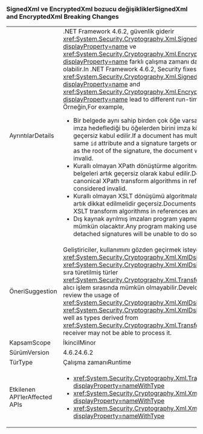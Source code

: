 ### <a name="signedxml-and-encryptedxml-breaking-changes"></a><span data-ttu-id="6f0ff-101">SignedXml ve EncryptedXml bozucu değişiklikler</span><span class="sxs-lookup"><span data-stu-id="6f0ff-101">SignedXml and EncryptedXml Breaking Changes</span></span>

|   |   |
|---|---|
|<span data-ttu-id="6f0ff-102">Ayrıntılar</span><span class="sxs-lookup"><span data-stu-id="6f0ff-102">Details</span></span>|<span data-ttu-id="6f0ff-103">.NET Framework 4.6.2, güvenlik giderir <xref:System.Security.Cryptography.Xml.SignedXml?displayProperty=name> ve <xref:System.Security.Cryptography.Xml.EncryptedXml?displayProperty=name> farklı çalışma zamanı davranışları neden olabilir.</span><span class="sxs-lookup"><span data-stu-id="6f0ff-103">In .NET Framework 4.6.2, Security fixes in <xref:System.Security.Cryptography.Xml.SignedXml?displayProperty=name> and <xref:System.Security.Cryptography.Xml.EncryptedXml?displayProperty=name> lead to different run-time behaviors.</span></span> <span data-ttu-id="6f0ff-104">Örneğin,</span><span class="sxs-lookup"><span data-stu-id="6f0ff-104">For example,</span></span><ul><li><span data-ttu-id="6f0ff-105">Bir belgede aynı sahip birden çok öğe varsa <code>id</code> özniteliğini ve bir imza hedeflediği bu öğelerden birini imza kökü olarak belge artık geçersiz kabul edilir.</span><span class="sxs-lookup"><span data-stu-id="6f0ff-105">If a document has multiple elements with the same <code>id</code> attribute and a signature targets one of those elements as the root of the signature, the document will now be considered invalid.</span></span></li><li><span data-ttu-id="6f0ff-106">Kurallı olmayan XPath dönüştürme algoritmaları başvurular belgeleri artık geçersiz olarak kabul edilir.</span><span class="sxs-lookup"><span data-stu-id="6f0ff-106">Documents using non-canonical XPath transform algorithms in references are now considered invalid.</span></span></li><li><span data-ttu-id="6f0ff-107">Kurallı olmayan XSLT dönüşümü algoritmaları başvurular belgeleri artık dikkat edilmelidir geçersiz.</span><span class="sxs-lookup"><span data-stu-id="6f0ff-107">Documents using non-canonical XSLT transform algorithms in references are now consider invalid.</span></span></li><li><span data-ttu-id="6f0ff-108">Dış kaynak ayrılmış imzaları program yapmayı kullanımı yapmanız mümkün olacaktır.</span><span class="sxs-lookup"><span data-stu-id="6f0ff-108">Any program making use of external resource detached signatures will be unable to do so.</span></span></li></ul>|
|<span data-ttu-id="6f0ff-109">Öneri</span><span class="sxs-lookup"><span data-stu-id="6f0ff-109">Suggestion</span></span>|<span data-ttu-id="6f0ff-110">Geliştiriciler, kullanımını gözden geçirmek isteyebileceğiniz <xref:System.Security.Cryptography.Xml.XmlDsigXsltTransform> ve <xref:System.Security.Cryptography.Xml.XmlDsigXsltTransform>, yanı sıra türetilmiş türler <xref:System.Security.Cryptography.Xml.Transform> bu yana belge alıcı işlem sırasında mümkün olmayabilir.</span><span class="sxs-lookup"><span data-stu-id="6f0ff-110">Developers might want to review the usage of <xref:System.Security.Cryptography.Xml.XmlDsigXsltTransform> and <xref:System.Security.Cryptography.Xml.XmlDsigXsltTransform>, as well as types derived from <xref:System.Security.Cryptography.Xml.Transform> since a document receiver may not be able to process it.</span></span>|
|<span data-ttu-id="6f0ff-111">Kapsam</span><span class="sxs-lookup"><span data-stu-id="6f0ff-111">Scope</span></span>|<span data-ttu-id="6f0ff-112">İkincil</span><span class="sxs-lookup"><span data-stu-id="6f0ff-112">Minor</span></span>|
|<span data-ttu-id="6f0ff-113">Sürüm</span><span class="sxs-lookup"><span data-stu-id="6f0ff-113">Version</span></span>|<span data-ttu-id="6f0ff-114">4.6.2</span><span class="sxs-lookup"><span data-stu-id="6f0ff-114">4.6.2</span></span>|
|<span data-ttu-id="6f0ff-115">Tür</span><span class="sxs-lookup"><span data-stu-id="6f0ff-115">Type</span></span>|<span data-ttu-id="6f0ff-116">Çalışma zamanı</span><span class="sxs-lookup"><span data-stu-id="6f0ff-116">Runtime</span></span>|
|<span data-ttu-id="6f0ff-117">Etkilenen API’ler</span><span class="sxs-lookup"><span data-stu-id="6f0ff-117">Affected APIs</span></span>|<ul><li><xref:System.Security.Cryptography.Xml.Transform?displayProperty=nameWithType></li><li><xref:System.Security.Cryptography.Xml.XmlDsigXPathTransform?displayProperty=nameWithType></li><li><xref:System.Security.Cryptography.Xml.XmlDsigXsltTransform?displayProperty=nameWithType></li></ul>|


